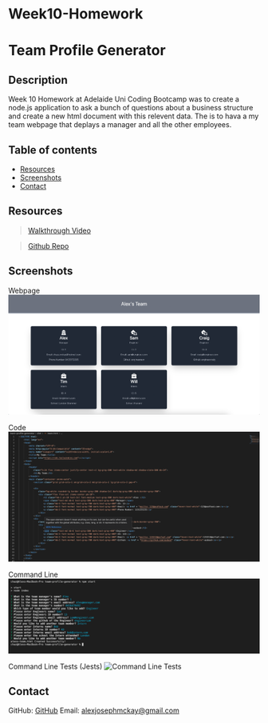 # Week10-Homework

# Team Profile Generator

## Description 

Week 10 Homework at Adelaide Uni Coding Bootcamp was to create a node.js application to ask a bunch of questions about a business structure and create a new html document with this relevent data. 
The is to hava a my team webpage that deplays a manager and all the other employees.

## Table of contents 

- [Resources](#resources) 
- [Screenshots](#screenshots) 
- [Contact](#contact)

## Resources

> [Walkthrough Video]()

> [Github Repo](https://github.com/mckayjalex/team-profile-generator)

## Screenshots 

Webpage
![Webpage](images/profile-webpage.png)

Code
![Code](images/sample-html-code.png)

Command Line
![Command Line Input](images/node-code.png)

Command Line Tests (Jests)
![Command Line Tests]()

## Contact

GitHub: [GitHub](https://github.com/mckayjalex) Email: [alexjosephmckay@gmail.com](alexjosephmckay@gmail.com)